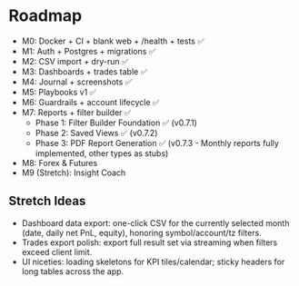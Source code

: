 # Roadmap

- M0: Docker + CI + blank web + /health + tests ✅
- M1: Auth + Postgres + migrations ✅
- M2: CSV import + dry-run ✅
- M3: Dashboards + trades table ✅
- M4: Journal + screenshots ✅
- M5: Playbooks v1 ✅
- M6: Guardrails + account lifecycle ✅
- M7: Reports + filter builder ✅
  - Phase 1: Filter Builder Foundation ✅ (v0.7.1)
  - Phase 2: Saved Views ✅ (v0.7.2)
  - Phase 3: PDF Report Generation ✅ (v0.7.3 - Monthly reports fully implemented, other types as stubs)
- M8: Forex & Futures
- M9 (Stretch): Insight Coach

## Stretch Ideas

- Dashboard data export: one-click CSV for the currently selected month (date, daily net PnL, equity), honoring symbol/account/tz filters.
- Trades export polish: export full result set via streaming when filters exceed client limit.
- UI niceties: loading skeletons for KPI tiles/calendar; sticky headers for long tables across the app.
